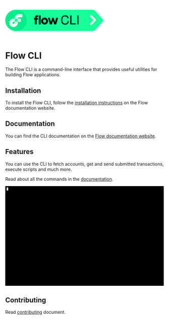 ![](./logo-cli.svg)

# Flow CLI

The Flow CLI is a command-line interface that provides useful utilities for building Flow applications.

## Installation

To install the Flow CLI, follow the [installation instructions](https://docs.onflow.org/flow-cli/install) on the Flow documentation website.

## Documentation

You can find the CLI documentation on the [Flow documentation website](https://docs.onflow.org/flow-cli).

## Features
You can use the CLI to fetch accounts, get and send submitted transactions, execute scripts and much more. 

Read about all the commands in the [documentation](https://docs.onflow.org/flow-cli).

![Alt Text](./cli.gif)

## Contributing 

Read [contributing](./CONTRIBUTING.md) document.
